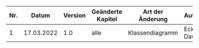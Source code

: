 | Nr. | Datum      | Version | Geänderte Kapitel             | Art der  Änderung                          | Autor       | Status |
|-----|------------|---------|-------------------------------|--------------------------------------------|-------------|--------|
| 1   | 17.03.2022 | 1.0     | alle                          | Klassendiagramm                            | Ecker David | fg     |